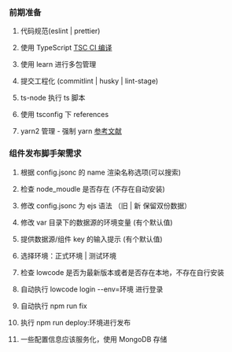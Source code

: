 ### 前期准备

1. 代码规范(eslint | prettier)

2. 使用 TypeScript [TSC CI 编译](https://juejin.cn/post/6844904093568221191)

3. 使用 learn 进行多包管理

4. 提交工程化 (commitlint | husky | lint-stage)

5. ts-node 执行 ts 脚本

6. 使用 tsconfig 下 references

7. yarn2 管理 - 强制 yarn [参考文献](https://yarnpkg.com/configuration/yarnrc#npmRegistries)

### 组件发布脚手架需求

1. 根据 config.jsonc 的 name 渲染名称选项(可以搜索)

2. 检查 node_moudle 是否存在 (不存在自动安装)

3. 修改 config.jsonc 为 ejs 语法 （旧 | 新 保留双份数据）

4. 修改 var 目录下的数据源的环境变量 (有个默认值)

5. 提供数据源/组件 key 的输入提示 (有个默认值)

6. 选择环境：正式环境 | 测试环境

7. 检查 lowcode 是否为最新版本或者是否存在本地，不存在自行安装

8. 自动执行 lowcode login --env=环境 进行登录

9. 自动执行 npm run fix

10. 执行 npm run deploy:环境进行发布

11. 一些配置信息应该服务化，使用 MongoDB 存储
